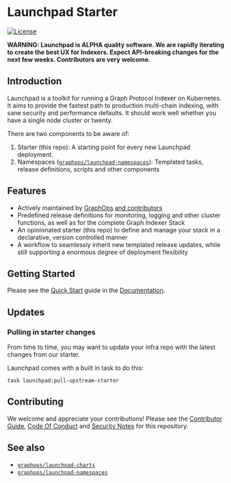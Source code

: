 # Launchpad Starter

[![License](https://img.shields.io/badge/License-Apache%202.0-blue.svg)](https://opensource.org/licenses/Apache-2.0)

**WARNING: Launchpad is ALPHA quality software. We are rapidly iterating to create the best UX for Indexers. Expect API-breaking changes for the next few weeks. Contributors are very welcome.**

## Introduction

Launchpad is a toolkit for running a Graph Protocol Indexer on Kubernetes. It aims to provide the fastest path to production multi-chain indexing, with sane security and performance defaults. It should work well whether you have a single node cluster or twenty.

There are two components to be aware of:

1. Starter (this repo): A starting point for every new Launchpad deployment.
2. Namespaces ([`graphops/launchpad-namespaces`](https://github.com/graphops/launchpad-namespaces)): Templated tasks, release definitions, scripts and other components

## Features

- Actively maintained by [GraphOps](https://graphops.xyz) [and contributors](https://github.com/graphops/launchpad-charts/graphs/contributors)
- Predefined release definitions for monitoring, logging and other cluster functions, as well as for the complete Graph Indexer Stack
- An opinionated starter (this repo) to define and manage your stack in a declarative, version controlled manner
- A workflow to seamlessly inherit new templated release updates, while still supporting a enormous degree of deployment flexibility

## Getting Started

Please see the [Quick Start](https://docs.graphops.xyz/launchpad/quick-start) guide in the [Documentation](https://docs.graphops.xyz/launchpad/intro).

## Updates

### Pulling in starter changes

From time to time, you may want to update your infra repo with the latest changes from our starter. 

Launchpad comes with a built in task to do this:

```shell
task launchpad:pull-upstream-starter
```

## Contributing

We welcome and appreciate your contributions! Please see the [Contributor Guide](/CONTRIBUTING.md), [Code Of Conduct](/CODE_OF_CONDUCT.md) and [Security Notes](/SECURITY.md) for this repository.

## See also

- [`graphops/launchpad-charts`](https://github.com/graphops/launchpad-charts)
- [`graphops/launchpad-namespaces`](https://github.com/graphops/launchpad-namespaces)

